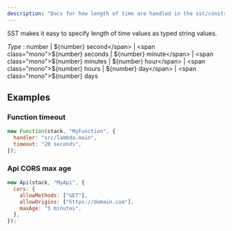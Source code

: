 ```yaml
---
description: "Docs for how length of time are handled in the sst/constructs"
---
```


SST makes it easy to specify length of time values as typed string values.

_Type_ : <span class='mono'><span class="mono">number</span> | <span class="mono">${number} second</span> | <span class="mono">${number} seconds</span> | <span class="mono">${number} minute</span> | <span class="mono">${number} minutes</span> | <span class="mono">${number} hour</span> | <span class="mono">${number} hours</span> | <span class="mono">${number} day</span> | <span class="mono">${number} days</span></span>

## Examples

### Function timeout

```js {3}
new Function(stack, "MyFunction", {
  handler: "src/lambda.main",
  timeout: "20 seconds",
});
```

### Api CORS max age

```js {5}
new Api(stack, "MyApi", {
  cors: {
    allowMethods: ["GET"],
    allowOrigins: ["https://domain.com"],
    maxAge: "5 minutes",
  },
});
```
